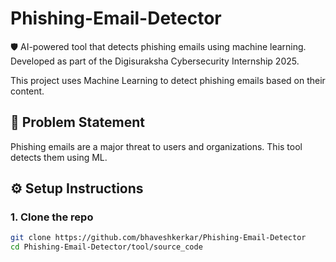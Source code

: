 # Phishing-Email-Detector
🛡️ AI-powered tool that detects phishing emails using machine learning. Developed as part of the Digisuraksha Cybersecurity Internship 2025.

This project uses Machine Learning to detect phishing emails based on their content.

## 📌 Problem Statement
Phishing emails are a major threat to users and organizations. This tool detects them using ML.

## ⚙️ Setup Instructions

### 1. Clone the repo
```bash
git clone https://github.com/bhaveshkerkar/Phishing-Email-Detector
cd Phishing-Email-Detector/tool/source_code
